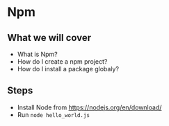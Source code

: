 # Npm

## What we will cover

* What is Npm?
* How do I create a npm project?
* How do I install a package globaly?

## Steps

* Install Node from https://nodejs.org/en/download/
* Run `node hello_world.js`
